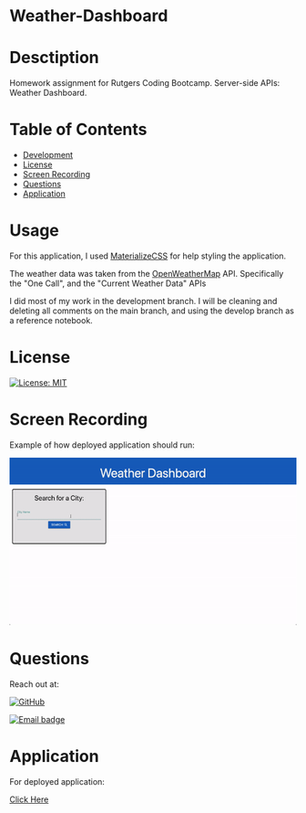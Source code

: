 # Weather-Dashboard

# Desctiption
Homework assignment for Rutgers Coding Bootcamp. Server-side APIs: Weather Dashboard. 

# Table of Contents
  * [Development](#Development)
  * [License](#License)
  * [Screen Recording](#Screen-Recording)
  * [Questions](#Questions)
  * [Application](#Application)



# Usage

For this application, I used [MaterializeCSS](https://materializecss.com) for help styling the application.

The weather data was taken from the [OpenWeatherMap](https://openweathermap.org/api) API. Specifically the "One Call", and the "Current Weather Data" APIs

I did most of my work in the development branch. I will be cleaning and deleting all comments on the main branch, and using the develop branch as a reference notebook.



# License

[![License: MIT](https://img.shields.io/badge/License-MIT-red.svg)](https://jasper-abarquez.mit-license.org)


# Screen Recording

Example of how deployed application should run:

![ScreenshotRecording](./Assets/ScreenRecording.gif)

# Questions

Reach out at:

[![GitHub](https://img.shields.io/badge/GitHub-100000?style=for-the-badge&logo=github&logoColor=white)](https://github.com/KuyaJasper)

[![Email badge](https://img.shields.io/badge/Email-abarquezj1@gmail.com-red.svg)](mailto:abarquezj1@gmail.com)

# Application

For deployed application:

[Click Here](https://kuyajasper.github.io/weather-dashboard/)

